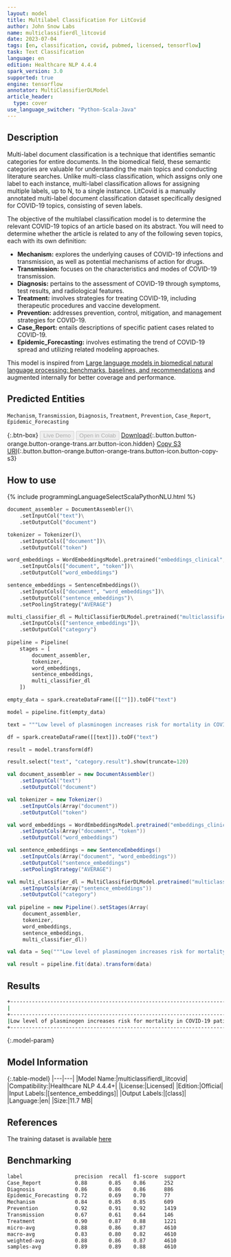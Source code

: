 ```yaml
---
layout: model
title: Multilabel Classification For LitCovid
author: John Snow Labs
name: multiclassifierdl_litcovid
date: 2023-07-04
tags: [en, classification, covid, pubmed, licensed, tensorflow]
task: Text Classification
language: en
edition: Healthcare NLP 4.4.4
spark_version: 3.0
supported: true
engine: tensorflow
annotator: MultiClassifierDLModel
article_header:
  type: cover
use_language_switcher: "Python-Scala-Java"
---
```


## Description

Multi-label document classification is a technique that identifies semantic categories for entire documents. In the biomedical field, these semantic categories are valuable for understanding the main topics and conducting literature searches. Unlike multi-class classification, which assigns only one label to each instance, multi-label classification allows for assigning multiple labels, up to N, to a single instance. LitCovid is a manually annotated multi-label document classification dataset specifically designed for COVID-19 topics, consisting of seven labels.

The objective of the multilabel classification model is to determine the relevant COVID-19 topics of an article based on its abstract. You will need to determine whether the article is related to any of the following seven topics, each with its own definition:

- **Mechanism:** explores the underlying causes of COVID-19 infections and transmission, as well as potential mechanisms of action for drugs.
- **Transmission:** focuses on the characteristics and modes of COVID-19 transmission.
- **Diagnosis:** pertains to the assessment of COVID-19 through symptoms, test results, and radiological features.
- **Treatment:** involves strategies for treating COVID-19, including therapeutic procedures and vaccine development.
- **Prevention:** addresses prevention, control, mitigation, and management strategies for COVID-19.
- **Case_Report:** entails descriptions of specific patient cases related to COVID-19.
- **Epidemic_Forecasting:** involves estimating the trend of COVID-19 spread and utilizing related modeling approaches.

This model is inspired from [Large language models in biomedical natural language processing: benchmarks, baselines, and recommendations](https://arxiv.org/abs/2305.16326) and augmented internally for better coverage and performance.

## Predicted Entities

`Mechanism`, `Transmission`, `Diagnosis`, `Treatment`, `Prevention`, `Case_Report`, `Epidemic_Forecasting`

{:.btn-box}
<button class="button button-orange" disabled>Live Demo</button>
<button class="button button-orange" disabled>Open in Colab</button>
[Download](https://s3.amazonaws.com/auxdata.johnsnowlabs.com/clinical/models/multiclassifierdl_litcovid_en_4.4.4_3.0_1688487368052.zip){:.button.button-orange.button-orange-trans.arr.button-icon.hidden}
[Copy S3 URI](s3://auxdata.johnsnowlabs.com/clinical/models/multiclassifierdl_litcovid_en_4.4.4_3.0_1688487368052.zip){:.button.button-orange.button-orange-trans.button-icon.button-copy-s3}

## How to use



<div class="tabs-box" markdown="1">
{% include programmingLanguageSelectScalaPythonNLU.html %}
  
```python
document_assembler = DocumentAssembler()\
    .setInputCol("text")\
    .setOutputCol("document")

tokenizer = Tokenizer()\
    .setInputCols(["document"])\
    .setOutputCol("token")

word_embeddings = WordEmbeddingsModel.pretrained("embeddings_clinical", "en", "clinical/models")\
    .setInputCols(["document", "token"])\
    .setOutputCol("word_embeddings")

sentence_embeddings = SentenceEmbeddings()\
    .setInputCols(["document", "word_embeddings"])\
    .setOutputCol("sentence_embeddings")\
    .setPoolingStrategy("AVERAGE")

multi_classifier_dl = MultiClassifierDLModel.pretrained("multiclassifierdl_litcovid", "en", "clinical/models")\
    .setInputCols(["sentence_embeddings"])\
    .setOutputCol("category")
    
pipeline = Pipeline(
    stages = [
        document_assembler,
        tokenizer,
        word_embeddings,
        sentence_embeddings,
        multi_classifier_dl
    ])

empty_data = spark.createDataFrame([[""]]).toDF("text")

model = pipeline.fit(empty_data)

text = """Low level of plasminogen increases risk for mortality in COVID-19 patients. The pathophysiology of coronavirus disease 2019 (COVID-19), caused by severe acute respiratory syndrome coronavirus 2 (SARS-CoV-2), and especially of its complications is still not fully understood. In fact, a very high number of patients with COVID-19 die because of thromboembolic causes. A role of plasminogen, as precursor of fibrinolysis, has been hypothesized. In this study, we aimed to investigate the association between plasminogen levels and COVID-19-related outcomes in a population of 55 infected Caucasian patients (mean age: 69.8 +/- 14.3, 41.8% female). Low levels of plasminogen were significantly associated with inflammatory markers (CRP, PCT, and IL-6), markers of coagulation (D-dimer, INR, and APTT), and markers of organ dysfunctions (high fasting blood glucose and decrease in the glomerular filtration rate). A multidimensional analysis model, including the correlation of the expression of coagulation with inflammatory parameters, indicated that plasminogen tended to cluster together with IL-6, hence suggesting a common pathway of activation during disease's complication. Moreover, low levels of plasminogen strongly correlated with mortality in COVID-19 patients even after multiple adjustments for presence of confounding. These data suggest that plasminogen may play a pivotal role in controlling the complex mechanisms beyond the COVID-19 complications, and may be useful both as biomarker for prognosis and for therapeutic target against this extremely aggressive infection."""

df = spark.createDataFrame([[text]]).toDF("text")

result = model.transform(df)

result.select("text", "category.result").show(truncate=120)
```
```scala
val document_assembler = new DocumentAssembler()
    .setInputCol("text")
    .setOutputCol("document")

val tokenizer = new Tokenizer()
    .setInputCols(Array("document"))
    .setOutputCol("token")

val word_embeddings = WordEmbeddingsModel.pretrained("embeddings_clinical", "en", "clinical/models")
    .setInputCols(Array("document", "token"))
    .setOutputCol("word_embeddings")

val sentence_embeddings = new SentenceEmbeddings()
    .setInputCols(Array("document", "word_embeddings"))
    .setOutputCol("sentence_embeddings")
    .setPoolingStrategy("AVERAGE")

val multi_classifier_dl = MultiClassifierDLModel.pretrained("multiclassifierdl_litcovid", "en", "clinical/models")
    .setInputCols(Array("sentence_embeddings"))
    .setOutputCol("category")
    
val pipeline = new Pipeline().setStages(Array(
     document_assembler, 
     tokenizer,
     word_embeddings, 
     sentence_embeddings, 
     multi_classifier_dl))

val data = Seq("""Low level of plasminogen increases risk for mortality in COVID-19 patients. The pathophysiology of coronavirus disease 2019 (COVID-19), caused by severe acute respiratory syndrome coronavirus 2 (SARS-CoV-2), and especially of its complications is still not fully understood. In fact, a very high number of patients with COVID-19 die because of thromboembolic causes. A role of plasminogen, as precursor of fibrinolysis, has been hypothesized. In this study, we aimed to investigate the association between plasminogen levels and COVID-19-related outcomes in a population of 55 infected Caucasian patients (mean age: 69.8 +/- 14.3, 41.8% female). Low levels of plasminogen were significantly associated with inflammatory markers (CRP, PCT, and IL-6), markers of coagulation (D-dimer, INR, and APTT), and markers of organ dysfunctions (high fasting blood glucose and decrease in the glomerular filtration rate). A multidimensional analysis model, including the correlation of the expression of coagulation with inflammatory parameters, indicated that plasminogen tended to cluster together with IL-6, hence suggesting a common pathway of activation during disease's complication. Moreover, low levels of plasminogen strongly correlated with mortality in COVID-19 patients even after multiple adjustments for presence of confounding. These data suggest that plasminogen may play a pivotal role in controlling the complex mechanisms beyond the COVID-19 complications, and may be useful both as biomarker for prognosis and for therapeutic target against this extremely aggressive infection.""").toDS.toDF("text")

val result = pipeline.fit(data).transform(data)

```
</div>

## Results

```bash
+------------------------------------------------------------------------------------------------------------------------+---------------------------------+
|                                                                                                                    text|                           result|
+------------------------------------------------------------------------------------------------------------------------+---------------------------------+
|Low level of plasminogen increases risk for mortality in COVID-19 patients. The pathophysiology of coronavirus diseas...|[Mechanism, Treatment, Diagnosis]|
+------------------------------------------------------------------------------------------------------------------------+---------------------------------+

```

{:.model-param}
## Model Information

{:.table-model}
|---|---|
|Model Name:|multiclassifierdl_litcovid|
|Compatibility:|Healthcare NLP 4.4.4+|
|License:|Licensed|
|Edition:|Official|
|Input Labels:|[sentence_embeddings]|
|Output Labels:|[class]|
|Language:|en|
|Size:|11.7 MB|

## References

The training dataset is available [here](https://github.com/qingyu-qc/gpt_bionlp_benchmark/tree/main/Benchmarks/LitCovid)

## Benchmarking

```bash
label                 precision  recall  f1-score  support 
Case_Report           0.88       0.85    0.86      252     
Diagnosis             0.86       0.86    0.86      886     
Epidemic_Forecasting  0.72       0.69    0.70      77      
Mechanism             0.84       0.85    0.85      609     
Prevention            0.92       0.91    0.92      1419    
Transmission          0.67       0.61    0.64      146     
Treatment             0.90       0.87    0.88      1221    
micro-avg             0.88       0.86    0.87      4610    
macro-avg             0.83       0.80    0.82      4610    
weighted-avg          0.88       0.86    0.87      4610    
samples-avg           0.89       0.89    0.88      4610  
```
